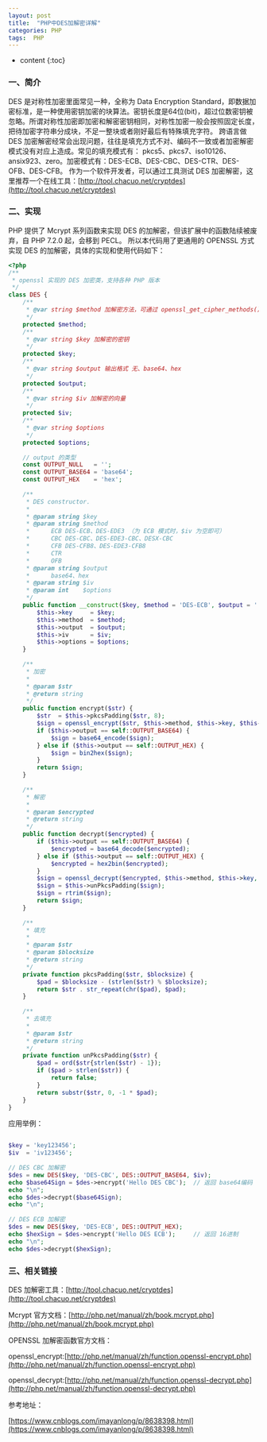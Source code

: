 ```yaml
---
layout: post
title:  "PHP中DES加解密详解"
categories: PHP
tags:  PHP
---
```


* content
{:toc}

### 一、简介

DES 是对称性加密里面常见一种，全称为 Data Encryption Standard，即数据加密标准，是一种使用密钥加密的块算法。密钥长度是64位(bit)，超过位数密钥被忽略。所谓对称性加密即加密和解密密钥相同，对称性加密一般会按照固定长度，把待加密字符串分成块，不足一整块或者刚好最后有特殊填充字符。
跨语言做 DES 加密解密经常会出现问题，往往是填充方式不对、编码不一致或者加密解密模式没有对应上造成。常见的填充模式有： pkcs5、pkcs7、iso10126、ansix923、zero。加密模式有：DES-ECB、DES-CBC、DES-CTR、DES-OFB、DES-CFB。
作为一个软件开发者，可以通过工具测试 DES 加密解密，这里推荐一个在线工具：[http://tool.chacuo.net/cryptdes](http://tool.chacuo.net/cryptdes)

### 二、实现

PHP 提供了 Mcrypt 系列函数来实现 DES 的加解密，但该扩展中的函数陆续被废弃，自 PHP 7.2.0 起，会移到 PECL。
所以本代码用了更通用的 OPENSSL 方式实现 DES 的加解密，具体的实现和使用代码如下：






```php
<?php
/**
 * openssl 实现的 DES 加密类，支持各种 PHP 版本
 */
class DES {
    /**
     * @var string $method 加解密方法，可通过 openssl_get_cipher_methods() 获得
     */
    protected $method;
    /**
     * @var string $key 加解密的密钥
     */
    protected $key;
    /**
     * @var string $output 输出格式 无、base64、hex
     */
    protected $output;
    /**
     * @var string $iv 加解密的向量
     */
    protected $iv;
    /**
     * @var string $options
     */
    protected $options;
     
    // output 的类型
    const OUTPUT_NULL   = '';
    const OUTPUT_BASE64 = 'base64';
    const OUTPUT_HEX    = 'hex';
 
    /**
     * DES constructor.
     *
     * @param string $key
     * @param string $method
     *      ECB DES-ECB、DES-EDE3 （为 ECB 模式时，$iv 为空即可）
     *      CBC DES-CBC、DES-EDE3-CBC、DESX-CBC
     *      CFB DES-CFB8、DES-EDE3-CFB8
     *      CTR
     *      OFB
     * @param string $output
     *      base64、hex
     * @param string $iv
     * @param int    $options
     */
    public function __construct($key, $method = 'DES-ECB', $output = '', $iv = '', $options = OPENSSL_RAW_DATA | OPENSSL_NO_PADDING) {
        $this->key     = $key;
        $this->method  = $method;
        $this->output  = $output;
        $this->iv      = $iv;
        $this->options = $options;
    }
 
    /**
     * 加密
     *
     * @param $str
     * @return string
     */
    public function encrypt($str) {
        $str  = $this->pkcsPadding($str, 8);
        $sign = openssl_encrypt($str, $this->method, $this->key, $this->options, $this->iv);
        if ($this->output == self::OUTPUT_BASE64) {
            $sign = base64_encode($sign);
        } else if ($this->output == self::OUTPUT_HEX) {
            $sign = bin2hex($sign);
        }
        return $sign;
    }
 
    /**
     * 解密
     *
     * @param $encrypted
     * @return string
     */
    public function decrypt($encrypted) {
        if ($this->output == self::OUTPUT_BASE64) {
            $encrypted = base64_decode($encrypted);
        } else if ($this->output == self::OUTPUT_HEX) {
            $encrypted = hex2bin($encrypted);
        }
        $sign = openssl_decrypt($encrypted, $this->method, $this->key, $this->options, $this->iv);
        $sign = $this->unPkcsPadding($sign);
        $sign = rtrim($sign);
        return $sign;
    }
 
    /**
     * 填充
     *
     * @param $str
     * @param $blocksize
     * @return string
     */
    private function pkcsPadding($str, $blocksize) {
        $pad = $blocksize - (strlen($str) % $blocksize);
        return $str . str_repeat(chr($pad), $pad);
    }
 
    /**
     * 去填充
     *
     * @param $str
     * @return string
     */
    private function unPkcsPadding($str) {
        $pad = ord($str{strlen($str) - 1});
        if ($pad > strlen($str)) {
            return false;
        }
        return substr($str, 0, -1 * $pad);
    }
}

```

应用举例：

```php

$key = 'key123456';
$iv  = 'iv123456';
 
// DES CBC 加解密
$des = new DES($key, 'DES-CBC', DES::OUTPUT_BASE64, $iv);
echo $base64Sign = $des->encrypt('Hello DES CBC');  // 返回 base64编码
echo "\n";
echo $des->decrypt($base64Sign);
echo "\n";
 
// DES ECB 加解密
$des = new DES($key, 'DES-ECB', DES::OUTPUT_HEX);
echo $hexSign = $des->encrypt('Hello DES ECB');     // 返回 16进制
echo "\n";
echo $des->decrypt($hexSign);

```

### 三、相关链接

DES 加解密工具：[http://tool.chacuo.net/cryptdes](http://tool.chacuo.net/cryptdes)

Mcrypt 官方文档：[http://php.net/manual/zh/book.mcrypt.php](http://php.net/manual/zh/book.mcrypt.php)


OPENSSL 加解密函数官方文档：

openssl_encrypt:[http://php.net/manual/zh/function.openssl-encrypt.php](http://php.net/manual/zh/function.openssl-encrypt.php)

openssl_decrypt:[http://php.net/manual/zh/function.openssl-decrypt.php](http://php.net/manual/zh/function.openssl-decrypt.php)



参考地址：

[https://www.cnblogs.com/imayanlong/p/8638398.html](https://www.cnblogs.com/imayanlong/p/8638398.html)
